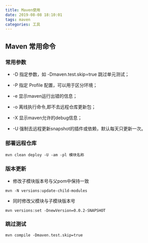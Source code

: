 ```yaml
---
title: Maven使用
date: 2019-08-08 18:10:01
tags: maven
categories: 工具
---
```




## Maven 常用命令

### 常用参数

- -D 指定参数，如 -Dmaven.test.skip=true 跳过单元测试；

- -P 指定 Profile 配置，可以用于区分环境；

- -e 显示maven运行出错的信息；

- -o 离线执行命令,即不去远程仓库更新包；

- -X 显示maven允许的debug信息；

- -U 强制去远程更新snapshot的插件或依赖，默认每天只更新一次。


### 部署远程仓库
```
mvn clean deploy -U -am -pl 模块名称
```

### 版本更新
- 修改子模块版本号与父pom中保持一致

```
mvn -N versions:update-child-modules
```
- 同时修改父模块与子模块版本号

```
mvn versions:set -DnewVersion=0.0.2-SNAPSHOT
```


### 跳过测试
```
mvn compile -Dmaven.test.skip=true
```

